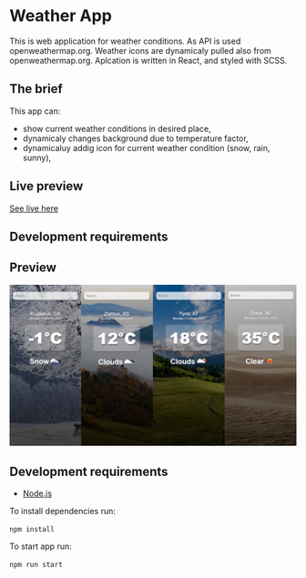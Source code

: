 # Weather App

This is web application for weather conditions.
As API is used openweathermap.org.
Weather icons are dynamicaly pulled also from openweathermap.org.
Aplcation is written in React, and styled with SCSS.
## The brief

This app can:

- show current weather conditions in desired place,
- dynamicaly changes background due to temperature factor,
- dynamicaluy addig icon for current weather condition (snow, rain, sunny),

## Live preview

[See live here](https://gorankukic.github.io/react-weather-app)

## Development requirements
## Preview

![Screnshoot](/src/assets/react-weather-app.jpg)

## Development requirements

- [Node.js](http://nodejs.org/)

To install dependencies run:

`npm install`

To start app run:

`npm run start`
